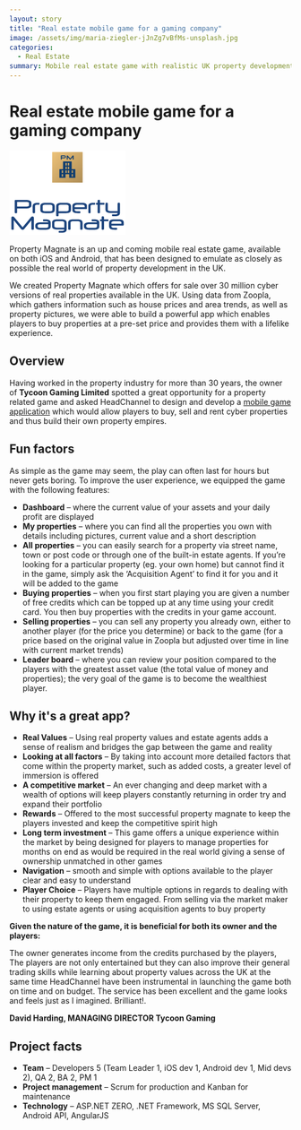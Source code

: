 ```yaml
---
layout: story
title: "Real estate mobile game for a gaming company"
image: /assets/img/maria-ziegler-jJnZg7vBfMs-unsplash.jpg       
categories:
  - Real Estate
summary: Mobile real estate game with realistic UK property development experience. 
---
```

# Real estate mobile game for a gaming company

![Table1](/assets/img/unnamed-7.png)

Property Magnate is an up and coming mobile real estate game, available on both iOS and Android, that has been designed to emulate as closely as possible the real world of property development in the UK.

We created Property Magnate which offers for sale over 30 million cyber versions of real properties available in the UK. Using data from Zoopla, which gathers information such as house prices and area trends, as well as property pictures, we were able to build a powerful app which enables players to buy properties at a pre-set price and provides them with a lifelike experience.

## Overview
Having worked in the property industry for more than 30 years, the owner of **Tycoon Gaming Limited** spotted a great opportunity for a property related game and asked HeadChannel to design and develop a [mobile game application](https://headchannel.co.uk/mobile-app-development) which would allow players to buy, sell and rent cyber properties and thus build their own property empires.

## Fun factors
As simple as the game may seem, the play can often last for hours but never gets boring. To improve the user experience, we equipped the game with the following features:

- **Dashboard** – where the current value of your assets and your daily profit are displayed
- **My properties** – where you can find all the properties you own with details including pictures, current value and a short description
- **All properties** – you can easily search for a property via street name, town or post code or through one of the built-in estate agents. If you’re looking for a particular property (eg. your own home) but cannot find it in the game, simply ask the ‘Acquisition Agent’ to find it for you and it will be added to the game
- **Buying properties** – when you first start playing you are given a number of free credits which can be topped up at any time using your credit card. You then buy properties with the credits in your game account.
- **Selling properties** – you can sell any property you already own, either to another player (for the price you determine) or back to the game (for a price based on the original value in Zoopla but adjusted over time in line with current market trends)
- **Leader board** – where you can review your position compared to the players with the greatest asset value (the total value of money and properties); the very goal of the game is to become the wealthiest player.

## Why it's a great app?
- **Real Values** – Using real property values and estate agents adds a sense of realism and bridges the gap between the game and reality
- **Looking at all factors** – By taking into account more detailed factors that come within the property market, such as added costs, a greater level of immersion is offered
- **A competitive market** – An ever changing and deep market with a wealth of options will keep players constantly returning in order try and expand their portfolio
- **Rewards** – Offered to the most successful property magnate to keep the players invested and keep the competitive spirit high
- **Long term investment** – This game offers a unique experience within the market by being designed for players to manage properties for months on end as would be required in the real world giving a sense of ownership unmatched in other games
- **Navigation** – smooth and simple with options available to the player clear and easy to understand
- **Player Choice** – Players have multiple options in regards to dealing with their property to keep them engaged. From selling via the market maker to using estate agents or using acquisition agents to buy property

**Given the nature of the game, it is beneficial for both its owner and the players:**

The owner generates income from the credits purchased by the players,
The players are not only entertained but they can also improve their general trading skills while learning about property values across the UK at the same time
HeadChannel have been instrumental in launching the game both on time and on budget. The service has been excellent and the game looks and feels just as I imagined. Brilliant!.

**David Harding, MANAGING DIRECTOR Tycoon Gaming**

## Project facts
- **Team** – Developers 5 (Team Leader 1, iOS dev 1, Android dev 1, Mid devs 2), QA 2, BA 2, PM 1
- **Project management** – Scrum for production and Kanban for maintenance
- **Technology** – ASP.NET ZERO, .NET Framework, MS SQL Server, Android API, AngularJS
